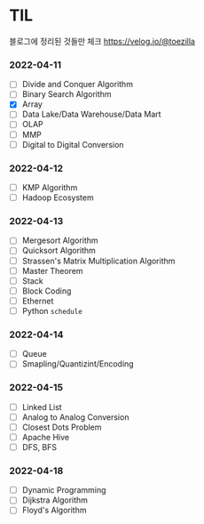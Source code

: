 # TIL
블로그에 정리된 것들만 체크
https://velog.io/@toezilla

### 2022-04-11
- [ ] Divide and Conquer Algorithm
- [ ] Binary Search Algorithm
- [X] Array
- [ ] Data Lake/Data Warehouse/Data Mart
- [ ] OLAP
- [ ] MMP
- [ ] Digital to Digital Conversion

### 2022-04-12
- [ ] KMP Algorithm
- [ ] Hadoop Ecosystem

### 2022-04-13
- [ ] Mergesort Algorithm
- [ ] Quicksort Algorithm
- [ ] Strassen's Matrix Multiplication Algorithm
- [ ] Master Theorem
- [ ] Stack
- [ ] Block Coding
- [ ] Ethernet
- [ ] Python ```schedule```

### 2022-04-14
- [ ] Queue
- [ ] Smapling/Quantizint/Encoding

### 2022-04-15
- [ ] Linked List
- [ ] Analog to Analog Conversion
- [ ] Closest Dots Problem
- [ ] Apache Hive
- [ ] DFS, BFS

### 2022-04-18
- [ ] Dynamic Programming
- [ ] Dijkstra Algorithm
- [ ] Floyd's Algorithm
